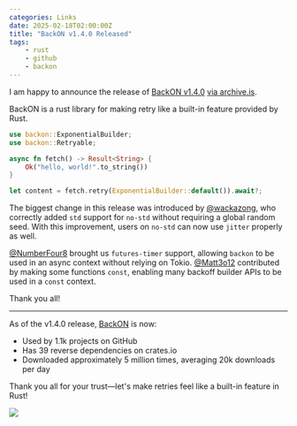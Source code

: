 ```yaml
---
categories: Links
date: 2025-02-18T02:00:00Z
title: "BackON v1.4.0 Released"
tags:
    - rust
    - github
    - backon
---
```


I am happy to announce the release of [BackON v1.4.0](https://github.com/Xuanwo/backon/releases/tag/v1.4.0) [via archive.is](https://archive.is/U9DXda).

BackON is a rust library for making retry like a built-in feature provided by Rust.

```rust
use backon::ExponentialBuilder;
use backon::Retryable;

async fn fetch() -> Result<String> {
    Ok("hello, world!".to_string())
}

let content = fetch.retry(ExponentialBuilder::default()).await?;
```

The biggest change in this release was introduced by [@wackazong](https://github.com/wackazong), who correctly added `std` support for `no-std` without requiring a global random seed. With this improvement, users on `no-std` can now use `jitter` properly as well.

[@NumberFour8](https://github.com/NumberFour8) brought us `futures-timer` support, allowing `backon` to be used in an async context without relying on Tokio. [@Matt3o12](https://github.com/Matt3o12) contributed by making some functions `const`, enabling many backoff builder APIs to be used in a `const` context.

Thank you all!

---

As of the v1.4.0 release, [BackON](https://github.com/Xuanwo/backon) is now:

- Used by 1.1k projects on GitHub
- Has 39 reverse dependencies on crates.io
- Downloaded approximately 5 million times, averaging 20k downloads per day

Thank you all for your trust—let's make retries feel like a built-in feature in Rust!

![](backon-data.png)
